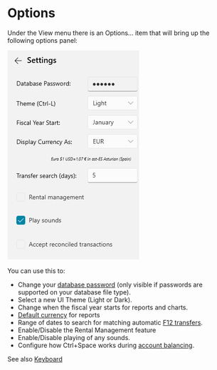# Options

Under the View menu there is an Options… item that will bring up the following options panel:

![](../Images/Options.png)

You can use this to:

* Change your [database password](Setup.md#security) (only visible if passwords are supported on your database file type).
* Select a new UI Theme (Light or Dark).
* Change when the fiscal year starts for reports and charts.
* [Default currency](Currencies.md) for reports
* Range of dates to search for matching automatic [F12 transfers](Transfers.md).
* Enable/Disable the Rental Management feature
* Enable/Disable playing of any sounds.
* Configure how Ctrl+Space works during [account balancing](../Accounts/BalancingAccounts.md).


See also [Keyboard](Keyboard.md)
